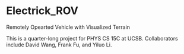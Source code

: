 # Electrick_ROV
Remotely Opearted Vehicle with Visualized Terrain

This is a quarter-long project for PHYS CS 15C at UCSB. Collaborators include David Wang, Frank Fu, and Yiluo Li.
